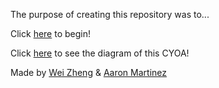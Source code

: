 The purpose of creating this repository was to...

Click [here](situations/casting-ceremony.md) to begin!

Click [here](https://docs.google.com/a/hstat.org/drawings/d/1rf62FHJ2kwocAW8CFAD4nK-2h_ecGi4NpvmzzBIjjVE/edit?usp=sharing) to see the diagram of this CYOA!

Made by [Wei Zheng](https://github.com/weiz9762) & [Aaron Martinez](https://github.com/aaronm9990)